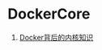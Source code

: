# DockerCore
1. [Docker背后的内核知识](https://github.com/PengJianMin/DockerCore/blob/main/Docker%E8%83%8C%E5%90%8E%E7%9A%84%E5%86%85%E6%A0%B8%E7%9F%A5%E8%AF%86.md)
